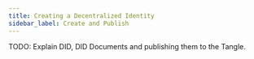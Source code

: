 ```yaml
---
title: Creating a Decentralized Identity
sidebar_label: Create and Publish
---
```


TODO: Explain DID, DID Documents and publishing them to the Tangle.
